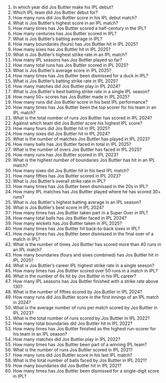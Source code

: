 1. In which year did Jos Buttler make his IPL debut?  
2. Which IPL team did Jos Buttler debut for?  
3. How many runs did Jos Buttler score in his IPL debut match?  
4. What is Jos Buttler’s highest score in an IPL match?  
5. How many times has Jos Buttler scored a half-century in the IPL?  
6. How many centuries has Jos Buttler scored in IPL?  
7. What is Jos Buttler’s batting average in IPL?  
8. How many boundaries (fours) has Jos Buttler hit in IPL 2025?  
9. How many sixes has Jos Buttler hit in IPL 2025?  
10. What is Jos Buttler’s highest strike rate in an IPL match?  
11. How many IPL seasons has Jos Buttler played so far?  
12. How many total runs has Jos Buttler scored in IPL 2025?  
13. What is Jos Buttler’s average score in IPL 2025?  
14. How many times has Jos Buttler been dismissed for a duck in IPL?  
15. What is Jos Buttler’s batting strike rate in IPL 2025?  
16. How many matches did Jos Buttler play in IPL 2024?  
17. What is Jos Buttler's best batting strike rate in a single IPL season?  
18. How many 50+ scores has Jos Buttler made in IPL 2025?  
19. How many runs did Jos Buttler score in his best IPL performance?  
20. How many times has Jos Buttler been the top scorer for his team in an IPL match?  
21. What is the total number of runs Jos Buttler has scored in IPL 2024?  
22. Against which team did Jos Buttler score his highest IPL score?  
23. How many fours did Jos Buttler hit in IPL 2025?  
24. How many sixes did Jos Buttler hit in IPL 2024?  
25. What is the number of matches Jos Buttler has played in IPL 2023?  
26. How many balls has Jos Buttler faced in total in IPL 2025?  
27. What is the number of overs Jos Buttler has faced in IPL 2025?  
28. How many runs has Jos Buttler scored in IPL 2023?  
29. What is the highest number of boundaries Jos Buttler has hit in an IPL match?  
30. How many sixes did Jos Buttler hit in his best IPL match?  
31. How many fifties has Jos Buttler scored in IPL 2023?  
32. What is Jos Buttler’s overall strike rate in IPL?  
33. How many times has Jos Buttler been dismissed in the 20s in IPL?  
34. How many IPL matches has Jos Buttler played where he has scored 30+ runs?  
35. What is Jos Buttler's highest batting average in an IPL season?  
36. What is Jos Buttler’s best score in IPL 2024?  
37. How many times has Jos Buttler taken part in a Super Over in IPL?  
38. How many total balls has Jos Buttler faced in IPL 2024?  
39. How many wickets has Jos Buttler taken in IPL 2025?  
40. How many times has Jos Buttler hit back-to-back sixes in IPL?  
41. How many times has Jos Buttler been dismissed in the final over of a match in IPL?  
42. What is the number of times Jos Buttler has scored more than 40 runs in an IPL match?  
43. How many boundaries (fours and sixes combined) has Jos Buttler hit in IPL 2025?  
44. What is Jos Buttler’s career IPL highest strike rate in a single season?  
45. How many times has Jos Buttler scored over 50 runs in a match in IPL?  
46. What is the number of 6s hit by Jos Buttler in his IPL career?  
47. How many IPL seasons has Jos Buttler finished with a strike rate above 130?  
48. What is the number of fifties scored by Jos Buttler in IPL 2024?  
49. How many runs did Jos Buttler score in the first innings of an IPL match in 2024?  
50. What is the average number of runs per match scored by Jos Buttler in IPL 2023?  
51. What is the total number of runs scored by Jos Buttler in IPL 2022?  
52. How many total boundaries did Jos Buttler hit in IPL 2022?  
53. How many times has Jos Buttler finished as the highest run-scorer for his team in an IPL season?  
54. How many matches did Jos Buttler play in IPL 2022?  
55. How many times has Jos Buttler been part of a winning IPL team?  
56. What is the number of runs Jos Buttler scored in IPL 2021?  
57. How many runs did Jos Buttler score in his last IPL match?  
58. What is the total number of balls faced by Jos Buttler in IPL 2021?  
59. How many boundaries did Jos Buttler hit in IPL 2021?  
60. How many times has Jos Buttler been dismissed for a single-digit score in IPL?